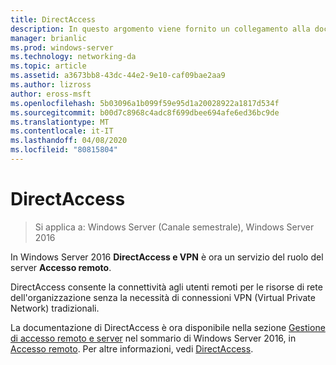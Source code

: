 ```yaml
---
title: DirectAccess
description: In questo argomento viene fornito un collegamento alla documentazione di DirectAccess per Windows Server 2016.
manager: brianlic
ms.prod: windows-server
ms.technology: networking-da
ms.topic: article
ms.assetid: a3673bb8-43dc-44e2-9e10-caf09bae2aa9
ms.author: lizross
author: eross-msft
ms.openlocfilehash: 5b03096a1b099f59e95d1a20028922a1817d534f
ms.sourcegitcommit: b00d7c8968c4adc8f699dbee694afe6ed36bc9de
ms.translationtype: MT
ms.contentlocale: it-IT
ms.lasthandoff: 04/08/2020
ms.locfileid: "80815804"
---
```

# <a name="directaccess"></a>DirectAccess

>Si applica a: Windows Server (Canale semestrale), Windows Server 2016

In Windows Server 2016 **DirectAccess e VPN** è ora un servizio del ruolo del server **Accesso remoto**.

DirectAccess consente la connettività agli utenti remoti per le risorse di rete dell'organizzazione senza la necessità di connessioni VPN (Virtual Private Network) tradizionali. 

La documentazione di DirectAccess è ora disponibile nella sezione [Gestione di accesso remoto e server](https://docs.microsoft.com/windows-server/remote/) nel sommario di Windows Server 2016, in [Accesso remoto](https://docs.microsoft.com/windows-server/remote/remote-access/remote-access). Per altre informazioni, vedi [DirectAccess](directaccess/DirectAccess.md).